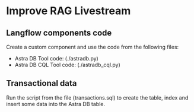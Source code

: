 # Improve RAG Livestream

## Langflow components code

Create a custom component and use the code from the following files:

- Astra DB Tool code: (./astradb.py)
- Astra DB CQL Tool code: (./astradb_cql.py)

## Transactional data

Run the script from the file (transactions.sql) to create the table, index and insert some data into the Astra DB table.
